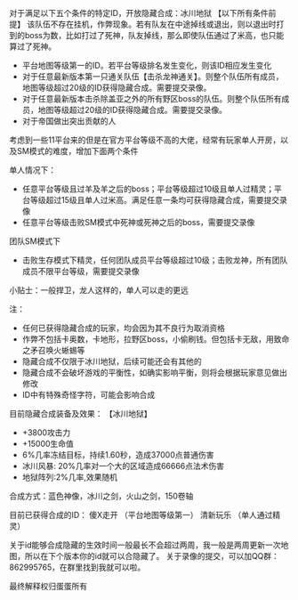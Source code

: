 对于满足以下五个条件的特定ID，开放隐藏合成：冰川地狱
【以下所有条件前提】
该队伍不存在挂机，作弊现象。若有队友在中途掉线或退出，则以退出时打到的boss为数，比如打过了死神，队友掉线，那么即使队伍通过了米高，也只能算过了死神。


* 平台地图等级第一的ID。若平台等级排名发生变化，则该ID相应发生变化
* 对于任意最新版本第一只通关队伍【击杀龙神通关】。则整个队伍所有成员，地图等级超过20级的ID获得隐藏合成。需要提交录像。
* 对于任意最新版本击杀除盖亚之外的所有野区boss的队伍。则整个队伍所有成员，地图等级超过20级的ID获得隐藏合成。需要提交录像。
* 对于帝国做出突出贡献的人


考虑到一些11平台来的但是在官方平台等级不高的大佬，经常有玩家单人开房，以及SM模式的难度，增加下面两个条件


单人情况下：
* 任意平台等级且过羊及羊之后的boss；平台等级超过10级且单人过精灵；平台等级超过15级且单人过米高。满足任意一条均可获得隐藏合成，需要提交录像
* 任意平台等级击败SM模式中死神或死神之后的boss，需要提交录像


团队SM模式下
* 击败生存模式下精灵，任何团队成员平台等级超过10级；击败龙神，所有团队成员不限平台等级，需要提交录像


小贴士：一般捍卫，龙人这样的，单人可以走的更远


注：
* 任何已获得隐藏合成的玩家，均会因为其不良行为取消资格
* 作弊不包括卡奥数，卡地形，拉野区boss，小偷刷钱。但包括卡无敌，用致命之矛召唤火蜥蜴等
* 隐藏合成不仅限于冰川地狱，后续可能还会有其他的
* 隐藏合成不会破坏游戏的平衡性，如确实影响平衡，则将会根据玩家意见做出修改
* ID中有特殊奇怪字符，可能会影响合成


目前隐藏合成装备及效果：
  【冰川地狱】
  * +3800攻击力
  * +15000生命值
  * 6%几率冻结目标，持续1.60秒，造成37000点普通伤害
  * 冰川风暴: 20%几率对一个大的区域造成66666点法术伤害
  * 地狱阵列:2%几率,效果随机


合成方式：蓝色神像，冰川之剑，火山之剑，150卷轴


目前已获得合成的ID：
傻X走开  （平台地图等级第一）
清新玩乐   （单人通过精灵）

关于id能够合成隐藏的生效时间一般最长不会超过两周，我一般是两周更新一次地图，所以在下个版本你的id就可以合隐藏了。
关于录像的提交，可以加QQ群：862995765，在群里找到我就可以啦。


最终解释权归蛋蛋所有
